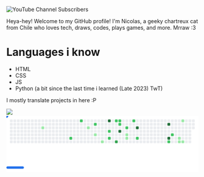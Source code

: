 ![YouTube Channel Subscribers](https://img.shields.io/youtube/channel/subscribers/UCzprYt7lTOzx8gEKO3EIVLA?label=YouTube%20subs)

Heya-hey! Welcome to my GitHub profile! I'm Nicolas, a geeky chartreux cat from Chile who loves tech, draws, codes, plays games, and more. Mrraw :3

# Languages i know
- HTML
- CSS
- JS
- Python (a bit since the last time i learned (Late 2023) TwT)

I mostly translate projects in here :P

<img src="nicopose.svg" width="200px">

<picture>
  <source
    media="(prefers-color-scheme: dark)"
    srcset="images/breakout-dark.svg"
  />
  <source
    media="(prefers-color-scheme: light)"
    srcset="images/breakout-light.svg"
  />
  <img alt="Breakout Game" src="images/breakout-light.svg" />
</picture>
<!---
nicoanimateyt/nicoanimateyt is a ✨ special ✨ repository because its `README.md` (this file) appears on your GitHub profile.
You can click the Preview link to take a look at your changes.
--->
